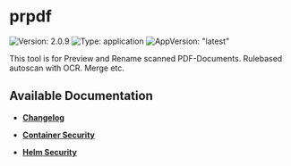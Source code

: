 # prpdf

![Version: 2.0.9](https://img.shields.io/badge/Version-2.0.9-informational?style=flat-square) ![Type: application](https://img.shields.io/badge/Type-application-informational?style=flat-square) ![AppVersion: "latest"](https://img.shields.io/badge/AppVersion-"latest"-informational?style=flat-square)

This tool is for Preview and Rename scanned PDF-Documents. Rulebased autoscan with OCR. Merge etc.

## Available Documentation

- [**Changelog**](CHANGELOG)

- [**Container Security**](container-security)

- [**Helm Security**](helm-security)

